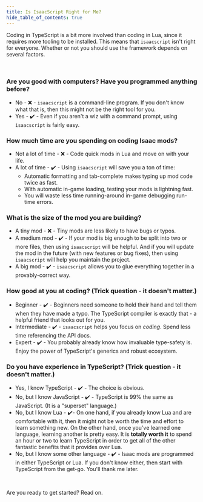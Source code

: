 ```yaml
---
title: Is IsaacScript Right for Me?
hide_table_of_contents: true
---
```


Coding in TypeScript is a bit more involved than coding in Lua, since it requires more tooling to be installed. This means that `isaacscript` isn't right for everyone. Whether or not you should use the framework depends on several factors.

<br />

### Are you good with computers? Have you programmed anything before?

- No - ❌ - `isaacscript` is a command-line program. If you don't know what that is, then this might not be the right tool for you.
- Yes - ✔️ - Even if you aren't a wiz with a command prompt, using `isaacscript` is fairly easy.

### How much time are you spending on coding Isaac mods?

- Not a lot of time - ❌ - Code quick mods in Lua and move on with your life.
- A lot of time - ✔️ - Using `isaacscript` will save you a ton of time:
  - Automatic formatting and tab-complete makes typing up mod code twice as fast.
  - With automatic in-game loading, testing your mods is lightning fast.
  - You will waste less time running-around in-game debugging run-time errors.

### What is the size of the mod you are building?

- A tiny mod - ❌ - Tiny mods are less likely to have bugs or typos.
- A medium mod - ✔️ - If your mod is big enough to be split into two or more files, then using `isaacscript` will be helpful. And if you will update the mod in the future (with new features or bug fixes), then using `isaacscript` will help you maintain the project.
- A big mod - ✔️ - `isaacscript` allows you to glue everything together in a provably-correct way.

### How good at you at coding? (Trick question - it doesn't matter.)

- Beginner - ✔️ - Beginners need someone to hold their hand and tell them when they have made a typo. The TypeScript compiler is exactly that - a helpful friend that looks out for you.
- Intermediate - ✔️ - `isaacscript` helps you focus on _coding_. Spend less time referencing the API docs.
- Expert - ✔️ - You probably already know how invaluable type-safety is. Enjoy the power of TypeScript's generics and robust ecosystem.

### Do you have experience in TypeScript? (Trick question - it doesn't matter.)

- Yes, I know TypeScript - ✔️ - The choice is obvious.
- No, but I know JavaScript - ✔️ - TypeScript is 99% the same as JavaScript. (It is a "superset" language.)
- No, but I know Lua - ✔️- On one hand, if you already know Lua and are comfortable with it, then it might not be worth the time and effort to learn something new. On the other hand, once you've learned one language, learning another is pretty easy. It is **totally worth it** to spend an hour or two to learn TypeScript in order to get all of the other fantastic benefits that it provides over Lua.
- No, but I know some other language - ✔️ - Isaac mods are programmed in either TypeScript or Lua. If you don't know either, then start with TypeScript from the get-go. You'll thank me later.

<br />

Are you ready to get started? Read on.
